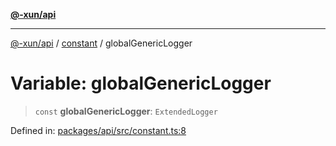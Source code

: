 [**@-xun/api**](../../README.md)

***

[@-xun/api](../../README.md) / [constant](../README.md) / globalGenericLogger

# Variable: globalGenericLogger

> `const` **globalGenericLogger**: `ExtendedLogger`

Defined in: [packages/api/src/constant.ts:8](https://github.com/Xunnamius/api-utils/blob/38288e756f37a9fa3bac377fdbaa51608d8bbed9/packages/api/src/constant.ts#L8)
